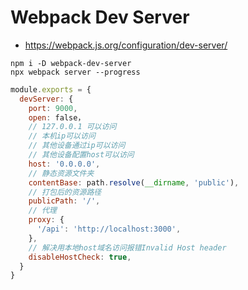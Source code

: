 # Webpack Dev Server

- https://webpack.js.org/configuration/dev-server/

```shell
npm i -D webpack-dev-server
npx webpack server --progress
```

```js title="webpack.dev.js"
module.exports = {
  devServer: {
    port: 9000,
    open: false，
    // 127.0.0.1 可以访问
    // 本机ip可以访问
    // 其他设备通过ip可以访问
    // 其他设备配置host可以访问
    host: '0.0.0.0',
    // 静态资源文件夹
    contentBase: path.resolve(__dirname, 'public'),
    // 打包后的资源路径
    publicPath: '/',
    // 代理
    proxy: {
      '/api': 'http://localhost:3000',
    },
    // 解决用本地host域名访问报错Invalid Host header 
    disableHostCheck: true,
  }
}
```

